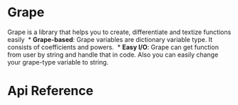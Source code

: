 # Grape
Grape is a library that helps you to create, differentiate and textize functions easily
  * **Grape-based**: Grape variables are dictionary variable type. It consists of coefficients and powers.
  * **Easy I/O**: Grape can get function from user by string and handle that in code. Also you can easily change your grape-type variable to string.
  
# Api Reference
